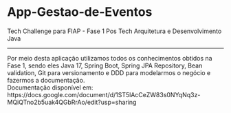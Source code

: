 # App-Gestao-de-Eventos
Tech Challenge para FIAP - Fase 1 Pos Tech Arquitetura e Desenvolvimento Java
<hr>
Por meio desta aplicação utilizamos todos os conhecimentos obtidos na Fase 1, sendo eles Java 17, Spring Boot,
Spring JPA Repository, Bean validation, Git para versionamento e DDD para modelarmos o negócio e fazermos a documentação.<br>
Documentação disponível em: https://docs.google.com/document/d/1ST5lAcCeZW83s0NYqNq3z-MQiQTno2b5uak4QGbRrAo/edit?usp=sharing